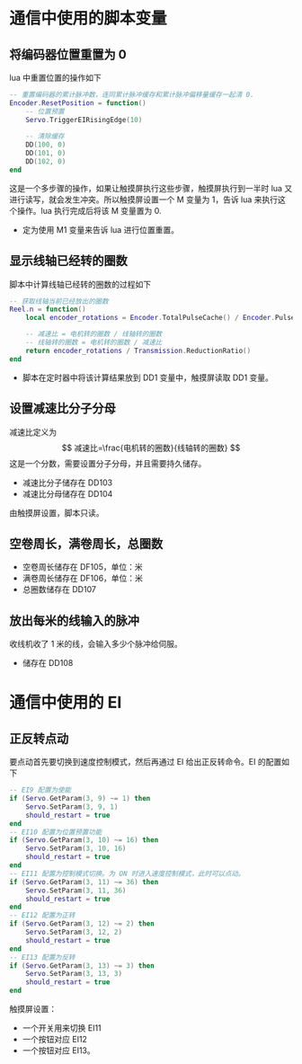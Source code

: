 # 通信中使用的脚本变量

## 将编码器位置重置为 0

lua 中重置位置的操作如下

```lua
-- 重置编码器的累计脉冲数，连同累计脉冲缓存和累计脉冲偏移量缓存一起清 0.
Encoder.ResetPosition = function()
	-- 位置预置
	Servo.TriggerEIRisingEdge(10)
    
    -- 清除缓存
	DD(100, 0)
	DD(101, 0)
	DD(102, 0)
end
```

这是一个多步骤的操作，如果让触摸屏执行这些步骤，触摸屏执行到一半时 lua 又进行读写，就会发生冲突。所以触摸屏设置一个 M 变量为 1，告诉 lua 来执行这个操作。lua 执行完成后将该 M 变量置为 0.

* 定为使用 M1 变量来告诉 lua 进行位置重置。

## 显示线轴已经转的圈数

脚本中计算线轴已经转的圈数的过程如下

```lua
-- 获取线轴当前已经放出的圈数
Reel.n = function()
	local encoder_rotations = Encoder.TotalPulseCache() / Encoder.PulsePerRotation()

	-- 减速比 = 电机转的圈数 / 线轴转的圈数
	-- 线轴转的圈数 = 电机转的圈数 / 减速比
	return encoder_rotations / Transmission.ReductionRatio()
end
```

* 脚本在定时器中将该计算结果放到 DD1 变量中，触摸屏读取 DD1 变量。

## 设置减速比分子分母

减速比定义为
$$
减速比=\frac{电机转的圈数}{线轴转的圈数}
$$
这是一个分数，需要设置分子分母，并且需要持久储存。

* 减速比分子储存在 DD103
* 减速比分母储存在 DD104

由触摸屏设置，脚本只读。

## 空卷周长，满卷周长，总圈数

* 空卷周长储存在 DF105，单位：米
* 满卷周长储存在 DF106，单位：米
* 总圈数储存在 DD107

## 放出每米的线输入的脉冲

收线机收了 1 米的线，会输入多少个脉冲给伺服。

* 储存在 DD108

# 通信中使用的 EI

## 正反转点动

要点动首先要切换到速度控制模式，然后再通过 EI 给出正反转命令。EI 的配置如下

```lua
-- EI9 配置为使能
if (Servo.GetParam(3, 9) ~= 1) then
    Servo.SetParam(3, 9, 1)
    should_restart = true
end
-- EI10 配置为位置预置功能
if (Servo.GetParam(3, 10) ~= 16) then
    Servo.SetParam(3, 10, 16)
    should_restart = true
end
-- EI11 配置为控制模式切换。为 ON 时进入速度控制模式，此时可以点动。
if (Servo.GetParam(3, 11) ~= 36) then
    Servo.SetParam(3, 11, 36)
    should_restart = true
end
-- EI12 配置为正转
if (Servo.GetParam(3, 12) ~= 2) then
    Servo.SetParam(3, 12, 2)
    should_restart = true
end
-- EI13 配置为反转
if (Servo.GetParam(3, 13) ~= 3) then
    Servo.SetParam(3, 13, 3)
    should_restart = true
end
```

触摸屏设置：

* 一个开关用来切换 EI11
* 一个按钮对应 EI12
* 一个按钮对应 EI13。